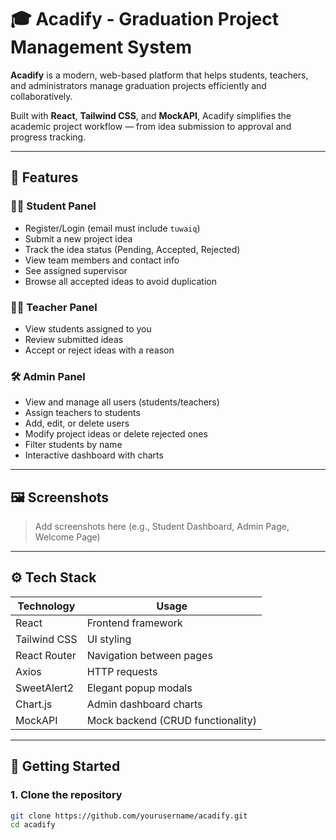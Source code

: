 # 🎓 Acadify - Graduation Project Management System

**Acadify** is a modern, web-based platform that helps students, teachers, and administrators manage graduation projects efficiently and collaboratively.

Built with **React**, **Tailwind CSS**, and **MockAPI**, Acadify simplifies the academic project workflow — from idea submission to approval and progress tracking.

---

## 🌟 Features

### 👨‍🎓 Student Panel
- Register/Login (email must include `tuwaiq`)
- Submit a new project idea
- Track the idea status (Pending, Accepted, Rejected)
- View team members and contact info
- See assigned supervisor
- Browse all accepted ideas to avoid duplication

### 👨‍🏫 Teacher Panel
- View students assigned to you
- Review submitted ideas
- Accept or reject ideas with a reason

### 🛠 Admin Panel
- View and manage all users (students/teachers)
- Assign teachers to students
- Add, edit, or delete users
- Modify project ideas or delete rejected ones
- Filter students by name
- Interactive dashboard with charts

---

## 🖼️ Screenshots

> Add screenshots here (e.g., Student Dashboard, Admin Page, Welcome Page)

---

## ⚙️ Tech Stack

| Technology    | Usage                             |
|---------------|-----------------------------------|
| React         | Frontend framework                |
| Tailwind CSS  | UI styling                        |
| React Router  | Navigation between pages          |
| Axios         | HTTP requests                     |
| SweetAlert2   | Elegant popup modals              |
| Chart.js      | Admin dashboard charts            |
| MockAPI       | Mock backend (CRUD functionality) |

---

## 🚀 Getting Started

### 1. Clone the repository

```bash
git clone https://github.com/yourusername/acadify.git
cd acadify
